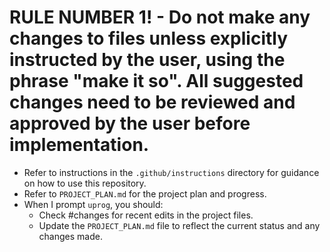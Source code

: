 # RULE NUMBER 1! - Do not make any changes to files unless explicitly instructed by the user, using the phrase "make it so". All suggested changes need to be reviewed and approved by the user before implementation.

- Refer to instructions in the `.github/instructions` directory for guidance on how to use this repository.
- Refer to `PROJECT_PLAN.md` for the project plan and progress.
- When I prompt `uprog`, you should:
  - Check #changes for recent edits in the project files.
  - Update the `PROJECT_PLAN.md` file to reflect the current status and any changes made.
